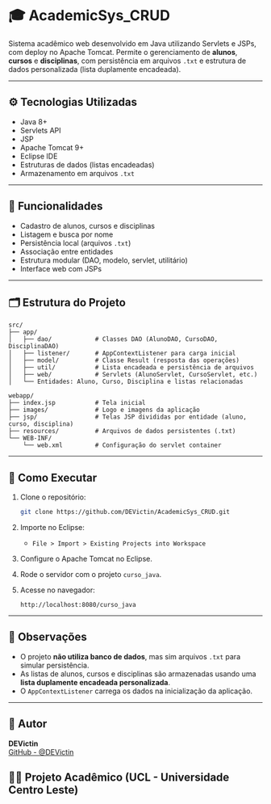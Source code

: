 # 🎓 AcademicSys_CRUD

Sistema acadêmico web desenvolvido em Java utilizando Servlets e JSPs, com deploy no Apache Tomcat. Permite o gerenciamento de **alunos**, **cursos** e **disciplinas**, com persistência em arquivos `.txt` e estrutura de dados personalizada (lista duplamente encadeada).

---

## ⚙️ Tecnologias Utilizadas

- Java 8+
- Servlets API
- JSP
- Apache Tomcat 9+
- Eclipse IDE
- Estruturas de dados (listas encadeadas)
- Armazenamento em arquivos `.txt`

---

## 🚀 Funcionalidades

- Cadastro de alunos, cursos e disciplinas
- Listagem e busca por nome
- Persistência local (arquivos `.txt`)
- Associação entre entidades
- Estrutura modular (DAO, modelo, servlet, utilitário)
- Interface web com JSPs

---

## 🗂️ Estrutura do Projeto

```
src/
├── app/
│   ├── dao/            # Classes DAO (AlunoDAO, CursoDAO, DisciplinaDAO)
│   ├── listener/       # AppContextListener para carga inicial
│   ├── model/          # Classe Result (resposta das operações)
│   ├── util/           # Lista encadeada e persistência de arquivos
│   ├── web/            # Servlets (AlunoServlet, CursoServlet, etc.)
│   └── Entidades: Aluno, Curso, Disciplina e listas relacionadas

webapp/
├── index.jsp           # Tela inicial
├── images/             # Logo e imagens da aplicação
├── jsp/                # Telas JSP divididas por entidade (aluno, curso, disciplina)
├── resources/          # Arquivos de dados persistentes (.txt)
└── WEB-INF/
    └── web.xml         # Configuração do servlet container
```

---

## 🧪 Como Executar

1. Clone o repositório:
   ```bash
   git clone https://github.com/DEVictin/AcademicSys_CRUD.git
   ```

2. Importe no Eclipse:
   - `File > Import > Existing Projects into Workspace`

3. Configure o Apache Tomcat no Eclipse.

4. Rode o servidor com o projeto `curso_java`.

5. Acesse no navegador:
   ```
   http://localhost:8080/curso_java
   ```

---

## 📎 Observações

- O projeto **não utiliza banco de dados**, mas sim arquivos `.txt` para simular persistência.
- As listas de alunos, cursos e disciplinas são armazenadas usando uma **lista duplamente encadeada personalizada**.
- O `AppContextListener` carrega os dados na inicialização da aplicação.

---

## 👤 Autor

**DEVictin**  
[GitHub - @DEVictin](https://github.com/DEVictin)

## 👨‍💻 Projeto Acadêmico (UCL - Universidade Centro Leste)
